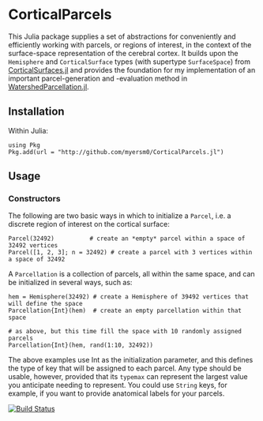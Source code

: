 # CorticalParcels
This Julia package supplies a set of abstractions for conveniently and efficiently working with parcels, or regions of interest, in the context of the surface-space representation of the cerebral cortex. It builds upon the `Hemisphere` and `CorticalSurface` types (with supertype `SurfaceSpace`) from [CorticalSurfaces.jl](https://github.com/myersm0/CorticalSurfaces.jl) and provides the foundation for my implementation of an important parcel-generation and -evaluation method in [WatershedParcellation.jl](https://github.com/myersm0/WatershedParcellation.jl).

## Installation
Within Julia:
```
using Pkg
Pkg.add(url = "http://github.com/myersm0/CorticalParcels.jl")
```

## Usage

### Constructors
The following are two basic ways in which to initialize a `Parcel`, i.e. a discrete region of interest on the cortical surface:
```
Parcel(32492)          # create an *empty* parcel within a space of 32492 vertices
Parcel([1, 2, 3]; n = 32492) # create a parcel with 3 vertices within a space of 32492
```

A `Parcellation` is a collection of parcels, all within the same space, and can be initialized in several ways, such as:
```
hem = Hemisphere(32492) # create a Hemisphere of 39492 vertices that will define the space
Parcellation{Int}(hem)  # create an empty parcellation within that space

# as above, but this time fill the space with 10 randomly assigned parcels
Parcellation{Int}(hem, rand(1:10, 32492))
```

The above examples use Int as the initialization parameter, and this defines the type of key that will be assigned to each parcel. Any type should be usable, however, provided that its `typemax` can represent the largest value you anticipate needing to represent. You could use `String` keys, for example, if you want to provide anatomical labels for your parcels.




[![Build Status](https://github.com/myersm0/CorticalParcels.jl/actions/workflows/CI.yml/badge.svg?branch=main)](https://github.com/myersm0/CorticalParcels.jl/actions/workflows/CI.yml?query=branch%3Amain)
